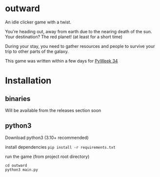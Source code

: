 # outward

An idle clicker game with a twist.

You're heading out, away from earth due to the nearing death of the sun.
Your destination? The red planet! (at least for a short time)

During your stay, you need to gather resources and people to survive your trip to other parts of the galaxy.


This game was written within a few days for [PyWeek 34](https://pyweek.org/34/)


# Installation

## binaries
Will be available from the releases section soon

## python3
Download python3 (3.10+ recommended)

install dependencies
`pip install -r requirements.txt`

run the game (from project root directory)
```shell
cd outward
python3 main.py
```
